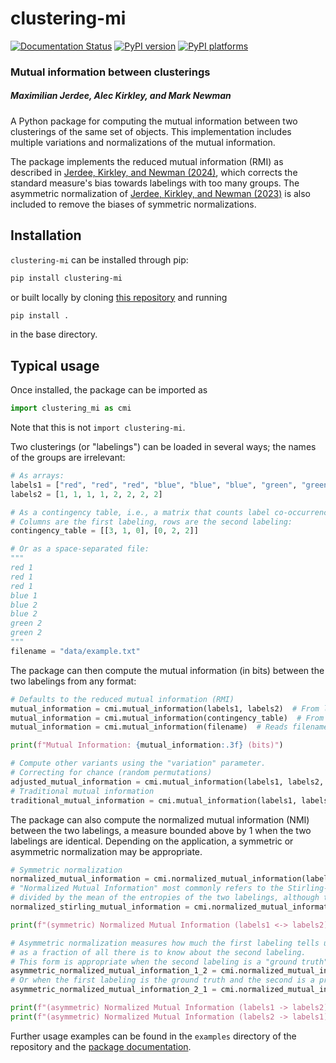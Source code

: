 # clustering-mi

[![Documentation Status][rtd-badge]][rtd-link]
[![PyPI version][pypi-version]][pypi-link]
[![PyPI platforms][pypi-platforms]][pypi-link]

<!-- SPHINX-START -->

<!-- prettier-ignore-start -->
[actions-badge]:            https://github.com/maxjerdee/clustering-mi/workflows/CI/badge.svg
[actions-link]:             https://github.com/maxjerdee/clustering-mi/actions
[codecov-badge]:            https://codecov.io/github/maxjerdee/clustering-mi/graph/badge.svg?token=In4SI7LJjQ
[codecov-link]:             https://codecov.io/github/maxjerdee/clustering-mi
[github-discussions-badge]: https://img.shields.io/static/v1?label=Discussions&message=Ask&color=blue&logo=github
[github-discussions-link]:  https://github.com/maxjerdee/clustering-mi/discussions
[pypi-link]:                https://pypi.org/project/clustering-mi/
[pypi-platforms]:           https://img.shields.io/pypi/pyversions/clustering-mi
[pypi-version]:             https://img.shields.io/pypi/v/clustering-mi
[rtd-badge]:                https://readthedocs.org/projects/clustering-mi/badge/?version=stable
[rtd-link]:                 https://clustering-mi.readthedocs.io/en/stable

<!-- prettier-ignore-end -->

### Mutual information between clusterings

##### Maximilian Jerdee, Alec Kirkley, and Mark Newman

A Python package for computing the mutual information between two clusterings of
the same set of objects. This implementation includes multiple variations and
normalizations of the mutual information.

The package implements the reduced mutual information (RMI) as described in
[Jerdee, Kirkley, and Newman (2024)](https://arxiv.org/pdf/2405.05393), which
corrects the standard measure's bias towards labelings with too many groups. The
asymmetric normalization of
[Jerdee, Kirkley, and Newman (2023)](https://arxiv.org/abs/2307.01282) is also
included to remove the biases of symmetric normalizations.

## Installation

`clustering-mi` can be installed through pip:

```bash
pip install clustering-mi
```

or built locally by cloning [this repository](https://github.com/maxjerdee/clustering-mi) and running

```bash
pip install .
```

in the base directory.

## Typical usage

Once installed, the package can be imported as

```python
import clustering_mi as cmi
```

Note that this is not `import clustering-mi`.

Two clusterings (or "labelings") can be loaded in several ways; the names of the groups are
irrelevant:

```python
# As arrays:
labels1 = ["red", "red", "red", "blue", "blue", "blue", "green", "green"]
labels2 = [1, 1, 1, 1, 2, 2, 2, 2]

# As a contingency table, i.e., a matrix that counts label co-occurrences.
# Columns are the first labeling, rows are the second labeling:
contingency_table = [[3, 1, 0], [0, 2, 2]]

# Or as a space-separated file:
"""
red 1
red 1
red 1
blue 1
blue 2
blue 2
green 2
green 2
"""
filename = "data/example.txt"
```

The package can then compute the mutual information (in bits) between the
two labelings from any format:

```python
# Defaults to the reduced mutual information (RMI)
mutual_information = cmi.mutual_information(labels1, labels2)  # From lists
mutual_information = cmi.mutual_information(contingency_table)  # From contingency table
mutual_information = cmi.mutual_information(filename)  # Reads filename

print(f"Mutual Information: {mutual_information:.3f} (bits)")

# Compute other variants using the "variation" parameter.
# Correcting for chance (random permutations)
adjusted_mutual_information = cmi.mutual_information(labels1, labels2, variation="adjusted")  
# Traditional mutual information
traditional_mutual_information = cmi.mutual_information(labels1, labels2, variation="traditional")
```

The package can also compute the normalized mutual information (NMI) between the two
labelings, a measure bounded above by 1 when the two labelings are
identical. Depending on the application, a symmetric or asymmetric normalization
may be appropriate.

```python
# Symmetric normalization
normalized_mutual_information = cmi.normalized_mutual_information(labels1, labels2, normalization="mean")
# "Normalized Mutual Information" most commonly refers to the Stirling-approximated mutual information
# divided by the mean of the entropies of the two labelings, although this is not our preferred measure.
normalized_stirling_mutual_information = cmi.normalized_mutual_information(labels1, labels2, variation="stirling", normalization="mean")

print(f"(symmetric) Normalized Mutual Information (labels1 <-> labels2): {normalized_mutual_information:.3f}")

# Asymmetric normalization measures how much the first labeling tells us about the second,
# as a fraction of all there is to know about the second labeling.
# This form is appropriate when the second labeling is a "ground truth" and the first is a prediction.
asymmetric_normalized_mutual_information_1_2 = cmi.normalized_mutual_information(labels1, labels2, normalization="second")
# Or when the first labeling is the ground truth and the second is a prediction.
asymmetric_normalized_mutual_information_2_1 = cmi.normalized_mutual_information(labels1, labels2, normalization="first")

print(f"(asymmetric) Normalized Mutual Information (labels1 -> labels2): {asymmetric_normalized_mutual_information_1_2:.3f}")
print(f"(asymmetric) Normalized Mutual Information (labels2 -> labels1): {asymmetric_normalized_mutual_information_2_1:.3f}")
```

Further usage examples can be found in the `examples` directory of the
repository and the [package documentation][rtd-link].
